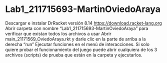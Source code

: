 # Lab1_211715693-MartinOviedoAraya
Descargar e instalar DrRacket versión 8.14 https://download.racket-lang.org
Abrir carpeta con nombre “Lab1_211715693-MartinOviedoAraya” para verificar que existan todos los archivos a usar
Abrir main_21171569_OviedoAraya.rkt y darle clic en la parte de arriba a la derecha “run”
Ejecutar funciones en el menú de interacciones.
Si solo quiere probar el funcionamiento del juego puede abrir cualquiera de los 3 archivos (scripts) de prueba que están en la carpeta y ejecutarlos.
